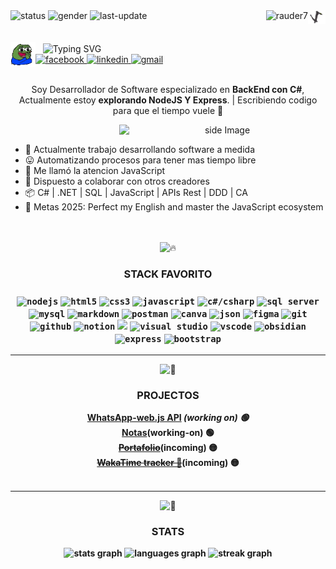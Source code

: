 <!-- BADGES TOP -->
<div align="left">
  <img alt="status" src="https://img.shields.io/badge/estado-🟢_on-lightgrey"/>
  <img alt="gender" src="https://img.shields.io/badge/genero-%F0%9F%A4%B5-lightgrey"/>
  <img alt="last-update" src="https://img.shields.io/badge/ultima_actualizacion-%F0%9F%93%85_1/23/25-blue"/>
  <img align="right" src="https://raw.githubusercontent.com/rauder7/rauder7/master/Assets/dragon_dancing.gif" alt="dragon-dancing"width="28"/>
  <img align="right" src="https://komarev.com/ghpvc/?username=rauder7&label=Vistas%20de%20perfil&color=40E0D0&style=flat" alt="rauder7" />
</div>
</br>
</br>

<!-- SALUDO -->
<div>
  <img src="https://raw.githubusercontent.com/rauder7/rauder7/master/Assets/peepoClap-2x.gif" alt="pepo-clap" align="left" width="40"/>
  &nbsp;&nbsp;
  <img align="center" src="https://readme-typing-svg.herokuapp.com?font=Fira+Code&weight=600&size=28&pause=1000&color=1E90FF&vCenter=true&width=600&lines=Hola!%F0%9F%91%8B;Mi+nombre+es+Jeremy...;Pero+aqui+puedes+llamarme+Rauder%F0%9F%98%BC" alt="Typing SVG" />
</div>

<!-- SOCIAL LINK -->
<div>
  <a href='https://www.facebook.com/profile.php?id=100052069482378' target="_blank"><img alt='facebook' src='https://img.shields.io/badge/Facebook-100000?style=flat-square&logo=facebook&logoColor=FFFEFE&labelColor=316FF6&color=316FF6'/>
  </a>
  <a href='https://www.linkedin.com/in/jeremy-cordova-281946242' target="_blank">
    <img alt='linkedin' src='https://img.shields.io/badge/💼_LinkedIn-100000?style=flat-square&logo=&logoColor=FFFEFE&labelColor=0e76a8&color=0e76a8'/>
  </a>
  <a href='mailto:jeremy.jesus.tauro07@gmail.com' target="_blank">
    <img alt='gmail' src='https://img.shields.io/badge/jeremy.jesus.tauro07@gmail.com-100000?style=flat&logo=gmail&logoColor=C71610&labelColor=FFFEFE&color=f2a60c'/>
  </a>
</div>
</br>

<!-- INTRODUCCION -->
<div align="center">
  <p>Soy Desarrollador de Software especializado en <strong>BackEnd con C#</strong>, Actualmente estoy <strong>explorando NodeJS Y Express</strong>. | Escribiendo codigo para que el tiempo vuele 🚀</p>

<!-- GIF GATO -->
  <img align='right' src="https://media0.giphy.com/media/v1.Y2lkPTc5MGI3NjExMWV1cnpyYmQ0ZzB4NnlvbGRyNG9kbDZiNnI5NHZvYjlreGQ2YWV3NSZlcD12MV9pbnRlcm5hbF9naWZfYnlfaWQmY3Q9Zw/MDJ9IbxxvDUQM/giphy.gif" width='330' alt="side Image" align="right" height="auto"> 
&nbsp;&nbsp;&nbsp;&nbsp;

<!-- INFORMACION ADICIONAL -->
  <ul align="left">
    <li>💼 Actualmente trabajo desarrollando software a medida</li>
    <li>😛 Automatizando procesos para tener mas tiempo libre</li>
    <li>🌱 Me llamó la atencion JavaScript</li>
    <li>👥 Dispuesto a colaborar con otros creadores</li>
    <li>📦 C# | .NET | SQL | JavaScript | APIs Rest | DDD | CA </li>
    <li>🥅 Metas 2025: Perfect my English and master the JavaScript ecosystem</li>
  </ul>
</div>
</br>
</br>


<!-- STACK FAVORITO -->
<div align="center">
  <img src="https://fonts.gstatic.com/s/e/notoemoji/latest/1f525/512.gif" alt="🔥" width=50" height="50">
  <h3>STACK FAVORITO <h3>
  <code><img title="nodejs" height="35" src="https://skillicons.dev/icons?i=nodejs" /></code> 
  <code><img title="html5" height="35" src="https://cdn.jsdelivr.net/gh/devicons/devicon@latest/icons/html5/html5-original.svg" /></code>
  <code><img title="css3" height="35" src="https://cdn.jsdelivr.net/gh/devicons/devicon@latest/icons/css3/css3-original.svg" /></code>
  <code><img title="javascript" height="35"  src="https://skillicons.dev/icons?i=javascript" /></code>
  <code><img title="c#/csharp" height="35"  src="https://cdn.jsdelivr.net/gh/devicons/devicon@latest/icons/csharp/csharp-original.svg" /></code>
  <code><img title="sql server" height="35" src="https://cdn.jsdelivr.net/gh/devicons/devicon@latest/icons/microsoftsqlserver/microsoftsqlserver-original.svg" /></code>
  <code><img title="mysql" height="35" src="https://cdn.jsdelivr.net/gh/devicons/devicon@latest/icons/mysql/mysql-original.svg" /></code>
  <code><img title="markdown" height="35" src="https://skillicons.dev/icons?i=markdown" /></code>
  <code><img title="postman" height="35" src="https://cdn.jsdelivr.net/gh/devicons/devicon@latest/icons/postman/postman-original.svg" /></code>
  <code><img title="canva" height="35" src="https://cdn.jsdelivr.net/gh/devicons/devicon@latest/icons/canva/canva-original.svg" /></code>
  <code><img title="json" height="35" src="https://cdn.jsdelivr.net/gh/devicons/devicon@latest/icons/json/json-original.svg" /></code> 
  <code><img title="figma" height="35" src="https://cdn.jsdelivr.net/gh/devicons/devicon@latest/icons/figma/figma-original.svg" /></code>
  <code><img title="git" height="35" src="https://cdn.jsdelivr.net/gh/devicons/devicon@latest/icons/git/git-original.svg" /></code>
  <code><img title="github" height="35" src="https://cdn.jsdelivr.net/gh/devicons/devicon@latest/icons/github/github-original.svg" /></code>
  <code><img title="notion" height="35" src="https://cdn.jsdelivr.net/gh/devicons/devicon@latest/icons/notion/notion-original.svg" /></code>
  <code><img titile="dotnet" height="35" src="https://skillicons.dev/icons?i=dotnet" /></code>
  <code><img title="visual studio" height="35" src="https://cdn.jsdelivr.net/gh/devicons/devicon@latest/icons/visualstudio/visualstudio-original.svg" /></code>
  <code><img title="vscode" height="35" src="https://cdn.jsdelivr.net/gh/devicons/devicon@latest/icons/vscode/vscode-original.svg" /></code>
  <code><img title="obsidian" height="35" src="https://skillicons.dev/icons?i=obsidian" /></code>
  <code><img title="express" height="35" src="https://skillicons.dev/icons?i=express" /></code>
  <code><img title="bootstrap" height="35" src="https://skillicons.dev/icons?i=bootstrap" /></code>
</div>
    
- --

<!-- PROJECTOS -->
<div align="center">
  <img src="https://fonts.gstatic.com/s/e/notoemoji/latest/1f3af/512.gif" alt="🎯" width="50" height="50">
  <h3><strong>PROJECTOS<strong></h3>
  <div>
    <a href="https://github.com/#" target="_blank"><strong>WhatsApp-web.js API</strong></a> <i>(working on) 🟢</i>
  </div>
  <div>
    <a href="https://github.com/#" target="_blank"><strong>Notas</strong></a>(working-on) 🟢
  </div>
  <div>
    <s><a href="#"><strong>Portafolio</strong></a></s>(incoming) 🟡
  </div>
  <div>
    <s><a href="#"><strong>WakaTime tracker 🤯</strong></a></s>(incoming) 🟡
  </div>
</div>
</br>

- --
<!-- STATS -->

<div align="center">
  <img src="https://fonts.gstatic.com/s/e/notoemoji/latest/1f680/512.gif" alt="🚀" width="50" height="50">
  <h3>STATS</h3>
  <img src="https://github-readme-stats.vercel.app/api?username=Rauder7&hide_title=true&hide_rank=false&show_icons=true&include_all_commits=true&count_private=true&disable_animations=false&theme=aura&locale=es&hide_border=true&order=1&custom_title=mi%20perofil%20XD%20%F0%9F%94%A5" height="150" alt="stats graph"  />
  <img src="https://github-readme-stats.vercel.app/api/top-langs?username=Rauder7&locale=es&hide_title=true&layout=compact&card_width=320&langs_count=4&theme=aura&hide_border=true&order=2" height="150" alt="languages graph"  />
  <img src="https://streak-stats.demolab.com?user=Rauder7&locale=es&mode=daily&theme=aura&hide_border=true&border_radius=5&order=3" height="150" alt="streak graph"  />
</div>
